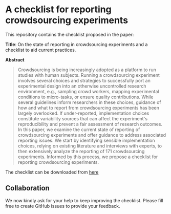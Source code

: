 # A checklist for reporting crowdsourcing experiments

This repository contains the checklist proposed in the paper:

**Title**: On the state of reporting in crowdsourcing experiments and a checklist to aid current practices.

**Abstract**
> Crowdsourcing is being increasingly adopted as a platform to run studies with human subjects. Running a crowdsourcing experiment involves several choices and strategies to successfully port an experimental design into an otherwise uncontrolled research environment, e.g., sampling crowd workers, mapping experimental conditions to micro-tasks, or ensure quality contributions. While several guidelines inform researchers in these choices, guidance of how and what to report from crowdsourcing experiments has been largely overlooked. If under-reported, implementation choices constitute variability sources that can affect the experiment's reproducibility and prevent a fair assessment of research outcomes. In this paper, we examine the current state of reporting of crowdsourcing experiments and offer guidance to address associated reporting issues. We start by identifying sensible implementation choices, relying on existing literature and interviews with experts, to then extensively analyze the reporting of 171 crowdsourcing experiments. Informed by this process, we propose a checklist for reporting crowdsourcing experiments.



The checklist can be downloaded from [here](/checklist.pdf)


## Collaboration

We now kindly ask for your help to keep improving the checklist. Please fill free to create GitHub issues to provide your feedback.
